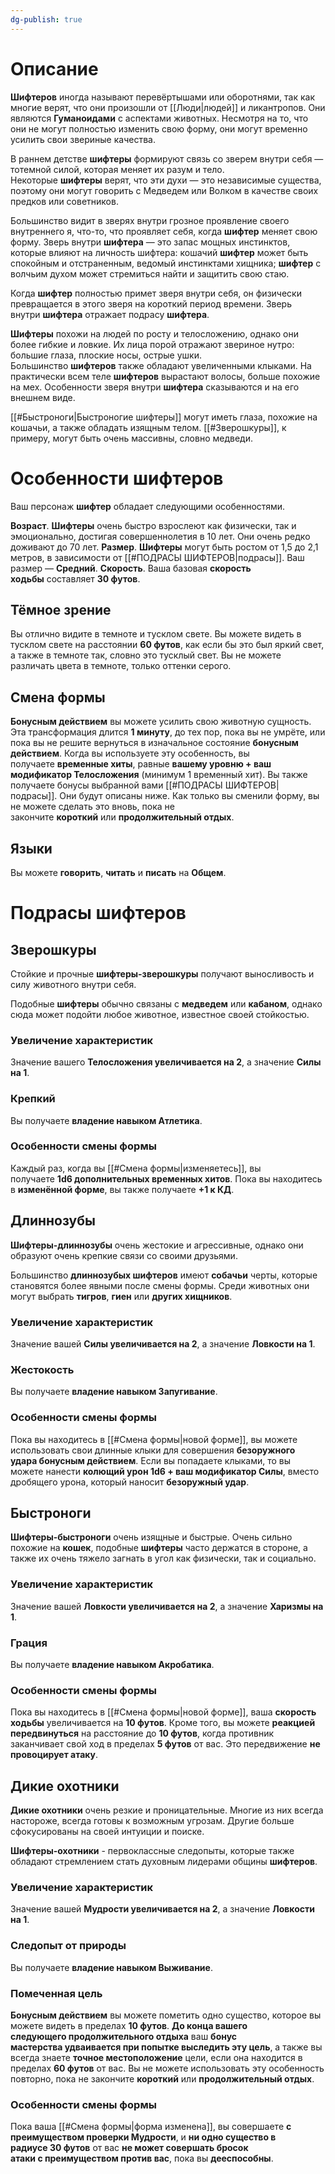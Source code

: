 ```yaml
---
dg-publish: true
---
```

# Описание

**Шифтеров** иногда называют перевёртышами или оборотнями, так как многие верят, что они произошли от [[Люди|людей]] и ликантропов. Они являются **Гуманоидами** с аспектами животных. Несмотря на то, что они не могут полностью изменить свою форму, они могут временно усилить свои звериные качества.

В раннем детстве **шифтеры** формируют связь со зверем внутри себя — тотемной силой, которая меняет их разум и тело. Некоторые **шифтеры** верят, что эти духи — это независимые существа, поэтому они могут говорить с Медведем или Волком в качестве своих предков или советников.

Большинство видит в зверях внутри грозное проявление своего внутреннего я, что-то, что проявляет себя, когда **шифтер** меняет свою форму. Зверь внутри **шифтера** — это запас мощных инстинктов, которые влияют на личность шифтера: кошачий **шифтер** может быть спокойным и отстраненным, ведомый инстинктами хищника; **шифтер** с волчьим духом может стремиться найти и защитить свою стаю.

Когда **шифтер** полностью примет зверя внутри себя, он физически превращается в этого зверя на короткий период времени. Зверь внутри **шифтера** отражает подрасу **шифтера**.

**Шифтеры** похожи на людей по росту и телосложению, однако они более гибкие и ловкие. Их лица порой отражают звериное нутро: большие глаза, плоские носы, острые ушки. Большинство **шифтеров** также обладают увеличенными клыками. На практически всем теле **шифтеров** вырастают волосы, больше похожие на мех. Особенности зверя внутри **шифтера** сказываются и на его внешнем виде.

[[#Быстроноги|Быстроногие шифтеры]] могут иметь глаза, похожие на кошачьи, а также обладать изящным телом. [[#Зверошкуры]], к примеру, могут быть очень массивны, словно медведи.

# Особенности шифтеров

Ваш персонаж **шифтер** обладает следующими особенностями.

**Возраст**. **Шифтеры** очень быстро взрослеют как физически, так и эмоционально, достигая совершеннолетия в 10 лет. Они очень редко доживают до 70 лет.
**Размер**. **Шифтеры** могут быть ростом от 1,5 до 2,1 метров, в зависимости от [[#ПОДРАСЫ ШИФТЕРОВ|подрасы]]. Ваш размер — **Средний**.
**Скорость**. Ваша базовая **скорость ходьбы** составляет **30 футов**.

## Тёмное зрение

Вы отлично видите в темноте и тусклом свете. Вы можете видеть в тусклом свете на расстоянии **60 футов**, как если бы это был яркий свет, а также в темноте так, словно это тусклый свет. Вы не можете различать цвета в темноте, только оттенки серого.

## Смена формы

**Бонусным действием** вы можете усилить свою животную сущность. Эта трансформация длится **1 минуту**, до тех пор, пока вы не умрёте, или пока вы не решите вернуться в изначальное состояние **бонусным действием**. Когда вы используете эту особенность, вы получаете **временные хиты**, равные **вашему уровню + ваш модификатор Телосложения** (минимум 1 временный хит). Вы также получаете бонусы выбранной вами [[#ПОДРАСЫ ШИФТЕРОВ|подрасы]]. Они будут описаны ниже. Как только вы сменили форму, вы не можете сделать это вновь, пока не закончите **короткий** или **продолжительный отдых**.

## Языки

Вы можете **говорить**, **читать** и **писать** на **Общем**.

# Подрасы шифтеров

## Зверошкуры

Стойкие и прочные **шифтеры-зверошкуры** получают выносливость и силу животного внутри себя.

Подобные **шифтеры** обычно связаны с **медведем** или **кабаном**, однако сюда может подойти любое животное, известное своей стойкостью.

### Увеличение характеристик

Значение вашего **Телосложения увеличивается на 2**, а значение **Силы на 1**.

### Крепкий

Вы получаете **владение навыком Атлетика**.

### Особенности смены формы

Каждый раз, когда вы [[#Смена формы|изменяетесь]], вы получаете **1d6 дополнительных временных хитов**. Пока вы находитесь в **изменённой форме**, вы также получаете **+1 к КД**.

## Длиннозубы

**Шифтеры-длиннозубы** очень жестокие и агрессивные, однако они образуют очень крепкие связи со своими друзьями.

Большинство **длиннозубых шифтеров** имеют **собачьи** черты, которые становятся более явными после смены формы. Среди животных они могут выбрать **тигров**, **гиен** или **других хищников**.

### Увеличение характеристик

Значение вашей **Силы увеличивается на 2**, а значение **Ловкости на 1**.

### Жестокость

Вы получаете **владение навыком Запугивание**.

### Особенности смены формы

Пока вы находитесь в [[#Смена формы|новой форме]], вы можете использовать свои длинные клыки для совершения **безоружного удара бонусным действием**. Если вы попадаете клыками, то вы можете нанести **колющий урон 1d6 + ваш модификатор Силы**, вместо дробящего урона, который наносит **безоружный удар**.

## Быстроноги

**Шифтеры-быстроноги** очень изящные и быстрые. Очень сильно похожие на **кошек**, подобные **шифтеры** часто держатся в стороне, а также их очень тяжело загнать в угол как физически, так и социально.

### Увеличение характеристик

Значение вашей **Ловкости увеличивается на 2**, а значение **Харизмы на 1**.

### Грация

Вы получаете **владение навыком Акробатика**.

### Особенности смены формы

Пока вы находитесь в [[#Смена формы|новой форме]], ваша **скорость ходьбы** увеличивается на **10 футов**. Кроме того, вы можете **реакцией передвинуться** на расстояние до **10 футов**, когда противник заканчивает свой ход в пределах **5 футов** от вас. Это передвижение **не провоцирует атаку**.

## Дикие охотники

**Дикие охотники** очень резкие и проницательные. Многие из них всегда настороже, всегда готовы к возможным угрозам. Другие больше сфокусированы на своей интуиции и поиске.

**Шифтеры-охотники** - первоклассные следопыты, которые также обладают стремлением стать духовным лидерами общины **шифтеров**.

### Увеличение характеристик

Значение вашей **Мудрости увеличивается на 2**, а значение **Ловкости на 1**.

### Следопыт от природы

Вы получаете **владение навыком Выживание**.

### Помеченная цель

**Бонусным действием** вы можете пометить одно существо, которое вы можете видеть в пределах **10 футов**. **До конца вашего следующего продолжительного отдыха** ваш **бонус мастерства удваивается при попытке выследить эту цель**, а также вы всегда знаете **точное местоположение** цели, если она находится в пределах **60 футов** от вас. Вы не можете использовать эту особенность повторно, пока не закончите **короткий** или **продолжительный отдых**.

### Особенности смены формы

Пока ваша [[#Смена формы|форма изменена]], вы совершаете **с преимуществом проверки Мудрости**, и **ни одно существо в радиусе 30 футов** от вас **не может совершать бросок атаки с преимуществом против вас**, пока вы **дееспособны**.